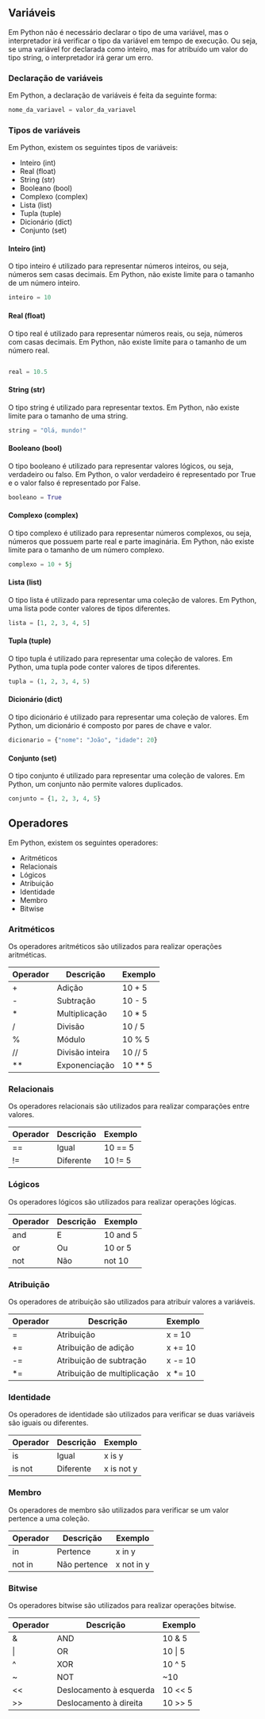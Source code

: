 ## Variáveis 

Em Python não é necessário declarar o tipo de uma variável, mas o interpretador irá verificar o tipo da variável em tempo de execução. Ou seja, se uma variável for declarada como inteiro, mas for atribuído um valor do tipo string, o interpretador irá gerar um erro.

### Declaração de variáveis

Em Python, a declaração de variáveis é feita da seguinte forma:

```python
nome_da_variavel = valor_da_variavel
```

### Tipos de variáveis

Em Python, existem os seguintes tipos de variáveis:

* Inteiro (int)
* Real (float)
* String (str)
* Booleano (bool)
* Complexo (complex)
* Lista (list)
* Tupla (tuple)
* Dicionário (dict)
* Conjunto (set)

#### Inteiro (int)

O tipo inteiro é utilizado para representar números inteiros, ou seja, números sem casas decimais. Em Python, não existe limite para o tamanho de um número inteiro.

```python
inteiro = 10
```

#### Real (float)

O tipo real é utilizado para representar números reais, ou seja, números com casas decimais. Em Python, não existe limite para o tamanho de um número real.

```python

real = 10.5
```

#### String (str)

O tipo string é utilizado para representar textos. Em Python, não existe limite para o tamanho de uma string.

```python
string = "Olá, mundo!"
```

#### Booleano (bool)

O tipo booleano é utilizado para representar valores lógicos, ou seja, verdadeiro ou falso. Em Python, o valor verdadeiro é representado por True e o valor falso é representado por False.

```python
booleano = True
```

#### Complexo (complex)

O tipo complexo é utilizado para representar números complexos, ou seja, números que possuem parte real e parte imaginária. Em Python, não existe limite para o tamanho de um número complexo.

```python
complexo = 10 + 5j
```

#### Lista (list)

O tipo lista é utilizado para representar uma coleção de valores. Em Python, uma lista pode conter valores de tipos diferentes.

```python
lista = [1, 2, 3, 4, 5]
```

#### Tupla (tuple)

O tipo tupla é utilizado para representar uma coleção de valores. Em Python, uma tupla pode conter valores de tipos diferentes.

```python
tupla = (1, 2, 3, 4, 5)
```

#### Dicionário (dict)

O tipo dicionário é utilizado para representar uma coleção de valores. Em Python, um dicionário é composto por pares de chave e valor.

```python
dicionario = {"nome": "João", "idade": 20}
```

#### Conjunto (set)

O tipo conjunto é utilizado para representar uma coleção de valores. Em Python, um conjunto não permite valores duplicados.

```python
conjunto = {1, 2, 3, 4, 5}
```

## Operadores

Em Python, existem os seguintes operadores:

* Aritméticos
* Relacionais
* Lógicos
* Atribuição
* Identidade
* Membro
* Bitwise

### Aritméticos

Os operadores aritméticos são utilizados para realizar operações aritméticas.

| Operador | Descrição | Exemplo |
| --- | --- | --- |
| + | Adição | 10 + 5 |
| - | Subtração | 10 - 5 |
| * | Multiplicação | 10 * 5 |
| / | Divisão | 10 / 5 |
| % | Módulo | 10 % 5 |
| // | Divisão inteira | 10 // 5 |
| ** | Exponenciação | 10 ** 5 |

### Relacionais

Os operadores relacionais são utilizados para realizar comparações entre valores.

| Operador | Descrição | Exemplo |
| --- | --- | --- |
| == | Igual | 10 == 5 |
| != | Diferente | 10 != 5 |

### Lógicos

Os operadores lógicos são utilizados para realizar operações lógicas.

| Operador | Descrição | Exemplo |
| --- | --- | --- |
| and | E | 10 and 5 |
| or | Ou | 10 or 5 |
| not | Não | not 10 |

### Atribuição

Os operadores de atribuição são utilizados para atribuir valores a variáveis.

| Operador | Descrição | Exemplo |
| --- | --- | --- |
| = | Atribuição | x = 10 |
| += | Atribuição de adição | x += 10 |
| -= | Atribuição de subtração | x -= 10 |
| *= | Atribuição de multiplicação | x *= 10 |

### Identidade

Os operadores de identidade são utilizados para verificar se duas variáveis são iguais ou diferentes.

| Operador | Descrição | Exemplo |
| --- | --- | --- |
| is | Igual | x is y |
| is not | Diferente | x is not y |

### Membro

Os operadores de membro são utilizados para verificar se um valor pertence a uma coleção.

| Operador | Descrição | Exemplo |
| --- | --- | --- |
| in | Pertence | x in y |
| not in | Não pertence | x not in y |

### Bitwise

Os operadores bitwise são utilizados para realizar operações bitwise.

| Operador | Descrição | Exemplo |
| --- | --- | --- |
| & | AND | 10 & 5 |
| \| | OR | 10 \| 5 |
| ^ | XOR | 10 ^ 5 |
| ~ | NOT | ~10 |
| << | Deslocamento à esquerda | 10 << 5 |
| >> | Deslocamento à direita | 10 >> 5 |

